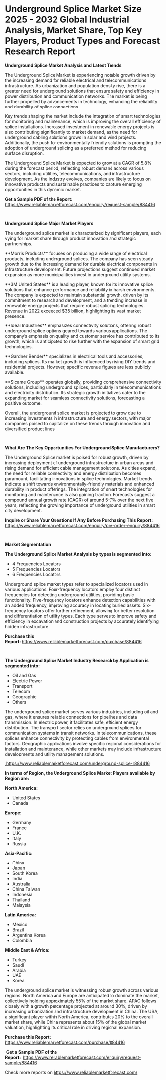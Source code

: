 <p><h1>Underground Splice Market Size 2025 - 2032 Global Industrial Analysis, Market Share, Top Key Players, Product Types and Forecast Research Report</h1></p><p><strong>Underground Splice Market Analysis and Latest Trends</strong></p>
<p><p>The Underground Splice Market is experiencing notable growth driven by the increasing demand for reliable electrical and telecommunications infrastructure. As urbanization and population density rise, there is a greater need for underground solutions that ensure safety and efficiency in power distribution and communication networks. The market is being further propelled by advancements in technology, enhancing the reliability and durability of splice connections.</p><p>Key trends shaping the market include the integration of smart technologies for monitoring and maintenance, which is improving the overall efficiency of splice installations. Increased investment in renewable energy projects is also contributing significantly to market demand, as the need for underground cabling solutions grows in solar and wind projects. Additionally, the push for environmentally friendly solutions is prompting the adoption of underground splicing as a preferred method for reducing surface disruption.</p><p>The Underground Splice Market is expected to grow at a CAGR of 5.8% during the forecast period, reflecting robust demand across various sectors, including utilities, telecommunications, and infrastructure development. As the industry evolves, companies are likely to focus on innovative products and sustainable practices to capture emerging opportunities in this dynamic market.</p></p>
<p><strong>Get a Sample PDF of the Report:&nbsp;</strong> <a href="https://www.reliablemarketforecast.com/enquiry/request-sample/884416?utm_campaign=2721&utm_medium=2&utm_source=Github&utm_content=ia&utm_term=08042025&utm_id=underground-splice">https://www.reliablemarketforecast.com/enquiry/request-sample/884416</a></p>
<p>&nbsp;</p>
<p><strong>Underground Splice Major Market Players</strong></p>
<p><p>The underground splice market is characterized by significant players, each vying for market share through product innovation and strategic partnerships. </p><p>**Morris Products** focuses on producing a wide range of electrical products, including underground splices. The company has seen steady growth due to the increasing demand for durable electrical components in infrastructure development. Future projections suggest continued market expansion as more municipalities invest in underground utility systems.</p><p>**3M United States** is a leading player, known for its innovative splice solutions that enhance performance and reliability in harsh environments. The company is expected to maintain substantial growth, driven by its commitment to research and development, and a trending increase in renewable energy projects that require robust splicing technologies. Revenue in 2022 exceeded $35 billion, highlighting its vast market presence.</p><p>**Ideal Industries** emphasizes connectivity solutions, offering robust underground splice options geared towards various applications. The company’s emphasis on quality and customer service has contributed to its growth, which is anticipated to rise further with the expansion of smart grid technologies.</p><p>**Gardner Bender** specializes in electrical tools and accessories, including splices. Its market growth is influenced by rising DIY trends and residential projects. However, specific revenue figures are less publicly available.</p><p>**Sicame Group** operates globally, providing comprehensive connectivity solutions, including underground splices, particularly in telecommunications and electricity distribution. Its strategic growth initiatives cater to the expanding market for seamless connectivity solutions, forecasting a positive outcome.</p><p>Overall, the underground splice market is projected to grow due to increasing investments in infrastructure and energy sectors, with major companies poised to capitalize on these trends through innovation and diversified product lines.</p></p>
<p>&nbsp;</p>
<p><strong>What Are The Key Opportunities For Underground Splice Manufacturers?</strong></p>
<p><p>The Underground Splice market is poised for robust growth, driven by increasing deployment of underground infrastructure in urban areas and rising demand for efficient cable management solutions. As cities expand, the need for reliable connectivity and energy distribution becomes paramount, facilitating innovations in splice technologies. Market trends indicate a shift towards environmentally-friendly materials and enhanced durability in product offerings. The integration of smart technologies for monitoring and maintenance is also gaining traction. Forecasts suggest a compound annual growth rate (CAGR) of around 5-7% over the next five years, reflecting the growing importance of underground utilities in smart city development.</p></p>
<p><strong>Inquire or Share Your Questions If Any Before Purchasing This Report:</strong> <a href="https://www.reliablemarketforecast.com/enquiry/pre-order-enquiry/884416?utm_campaign=2721&utm_medium=2&utm_source=Github&utm_content=ia&utm_term=08042025&utm_id=underground-splice">https://www.reliablemarketforecast.com/enquiry/pre-order-enquiry/884416</a></p>
<p>&nbsp;</p>
<p><strong>Market Segmentation</strong></p>
<p><strong>The Underground Splice Market Analysis by types is segmented into:</strong></p>
<p><ul><li>4 Frequencies Locators</li><li>5 Frequencies Locators</li><li>6 Frequencies Locators</li></ul></p>
<p><p>Underground splice market types refer to specialized locators used in various applications. Four-frequency locators employ four distinct frequencies for detecting underground utilities, providing basic functionality. Five-frequency locators enhance detection capabilities with an added frequency, improving accuracy in locating buried assets. Six-frequency locators offer further refinement, allowing for better resolution and differentiation of utility types. Each type serves to improve safety and efficiency in excavation and construction projects by accurately identifying hidden infrastructure.</p></p>
<p><strong>Purchase this Report:&nbsp;</strong><a href="https://www.reliablemarketforecast.com/purchase/884416?utm_campaign=2721&utm_medium=2&utm_source=Github&utm_content=ia&utm_term=08042025&utm_id=underground-splice">https://www.reliablemarketforecast.com/purchase/884416</a></p>
<p>&nbsp;</p>
<p><strong>The Underground Splice Market Industry Research by Application is segmented into:</strong></p>
<p><ul><li>Oil and Gas</li><li>Electric Power</li><li>Transport</li><li>Telecom</li><li>Geographic</li><li>Others</li></ul></p>
<p><p>The underground splice market serves various industries, including oil and gas, where it ensures reliable connections for pipelines and data transmission. In electric power, it facilitates safe, efficient energy distribution. The transport sector relies on underground splices for communication systems in transit networks. In telecommunications, these splices enhance connectivity by protecting cables from environmental factors. Geographic applications involve specific regional considerations for installation and maintenance, while other markets may include infrastructure developments and utility management solutions.</p></p>
<p><a href="https://www.reliablemarketforecast.com/underground-splice-r884416?utm_campaign=2721&utm_medium=2&utm_source=Github&utm_content=ia&utm_term=08042025&utm_id=underground-splice">&nbsp;https://www.reliablemarketforecast.com/underground-splice-r884416</a></p>
<p><strong>In terms of Region, the Underground Splice Market Players available by Region are:</strong></p>
<p>
    <p> <strong> North America: </strong>
        <ul>
            <li>United States</li>
            <li>Canada</li>
        </ul>
        </p> 
    <p> <strong> Europe: </strong>
        <ul>
            <li>Germany</li>
            <li>France</li>
            <li>U.K.</li>
            <li>Italy</li>
            <li>Russia</li>
        </ul>
        </p> 
    <p> <strong> Asia-Pacific: </strong>
        <ul>
            <li>China</li>
            <li>Japan</li>
            <li>South Korea</li>
            <li>India</li>
            <li>Australia</li>
            <li>China Taiwan</li>
            <li>Indonesia</li>
            <li>Thailand</li>
            <li>Malaysia</li>
        </ul>
        </p> 
    <p> <strong> Latin America: </strong>
        <ul>
            <li>Mexico</li>
            <li>Brazil</li>
            <li>Argentina Korea</li>
            <li>Colombia</li>
        </ul>
        </p> 
    <p> <strong> Middle East & Africa: </strong>
        <ul>
            <li>Turkey</li>
            <li>Saudi</li>
            <li>Arabia</li>
            <li>UAE</li>
            <li>Korea</li>
        </ul>
    </p>
    </p>
<p><p>The underground splice market is witnessing robust growth across various regions. North America and Europe are anticipated to dominate the market, collectively holding approximately 55% of the market share. APAC follows closely with a growth percentage projected at around 30%, driven by increasing urbanization and infrastructure development in China. The USA, a significant player within North America, contributes 20% to the overall market share, while China represents about 15% of the global market valuation, highlighting its critical role in driving regional expansion.</p></p>
<p><strong>Purchase this Report: </strong><a href="https://www.reliablemarketforecast.com/purchase/884416?utm_campaign=2721&utm_medium=2&utm_source=Github&utm_content=ia&utm_term=08042025&utm_id=underground-splice">https://www.reliablemarketforecast.com/purchase/884416</a></p>
<p>&nbsp;<strong>Get a Sample PDF of the Report:&nbsp;&nbsp;</strong><a href="https://www.reliablemarketforecast.com/enquiry/request-sample/884416?utm_campaign=2721&utm_medium=2&utm_source=Github&utm_content=ia&utm_term=08042025&utm_id=underground-splice">https://www.reliablemarketforecast.com/enquiry/request-sample/884416</a></p>
<p><strong></strong></p>
<p>Check more reports on <a href="https://www.reliablemarketforecast.com/?utm_campaign=2721&utm_medium=2&utm_source=Github&utm_content=ia&utm_term=08042025&utm_id=underground-splice">https://www.reliablemarketforecast.com/</a></p>